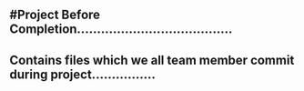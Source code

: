 #Project Before Completion.......................................
------------------------------------------------------------------------------------------------
Contains files which we all team member commit during project................
------------------------------------------------------------------------------------------------
